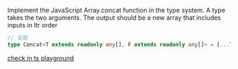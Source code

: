 Implement the JavaScript Array.concat function in the type system. A type takes the two arguments. The output should be a new array that includes inputs in ltr order

```typescript
// 实现
type Concat<T extends readonly any[], F extends readonly any[]> = [...T, ...F]
```

[check in ts playground](https://www.typescriptlang.org/play?#code/PTAEjztQG5wKAFwTwA4FNQGED2A7AxgQ1gB4AVUZAD1mSwBMBnUAJ2TxuwBt5Q8t4BtALoAaUADEylavSYs2WTt16CAfKAC8oPgDodxETq2iBcJKgBKyOgFd2sdemz4ifAIzDNAJgGqQElDioaUFgMUAAjVFcRLyA)
